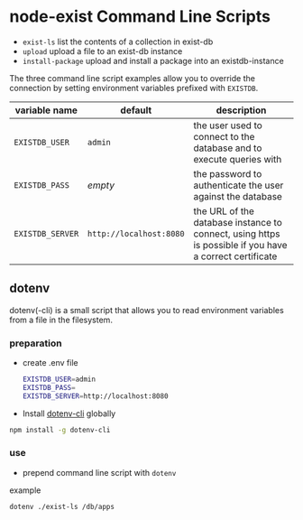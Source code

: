 # node-exist Command Line Scripts

- `exist-ls` list the contents of a collection in exist-db
- `upload` upload a file to an exist-db instance
- `install-package` upload and install a package into an existdb-instance

The three command line script examples allow you to override the connection
by setting environment variables prefixed with `EXISTDB`.

| variable name | default | description
|----|----|----
| `EXISTDB_USER` | `admin` | the user used to connect to the database and to execute queries with
| `EXISTDB_PASS` | _empty_ | the password to authenticate the user against the database
| `EXISTDB_SERVER` | `http://localhost:8080` | the URL of the database instance to connect, using https is possible if you have a correct certificate

## dotenv

dotenv(-cli) is a small script that allows you to read environment variables from a file in the filesystem.

### preparation

- create .env file
    ```bash
    EXISTDB_USER=admin
    EXISTDB_PASS=
    EXISTDB_SERVER=http://localhost:8080
    ```

- Install [dotenv-cli](https://www.npmjs.com/package/dotenv-cli) globally
    
```bash
npm install -g dotenv-cli
```

### use

- prepend command line script with `dotenv`

example

```bash
dotenv ./exist-ls /db/apps
```